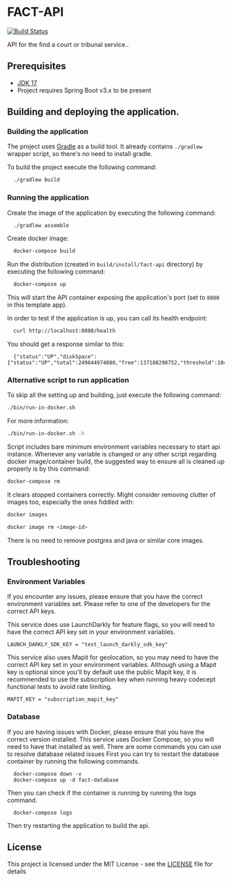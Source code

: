 # FACT-API

[![Build Status](https://travis-ci.org/hmcts/fact-api.svg?branch=master)](https://travis-ci.org/hmcts/fact-api)

API for the find a court or tribunal service..


## Prerequisites

- [JDK 17](https://www.oracle.com/java)
- Project requires Spring Boot v3.x to be present

## Building and deploying the application.

### Building the application

The project uses [Gradle](https://gradle.org) as a build tool. It already contains
`./gradlew` wrapper script, so there's no need to install gradle.

To build the project execute the following command:

```bash
  ./gradlew build
```

### Running the application

Create the image of the application by executing the following command:

```bash
  ./gradlew assemble
```

Create docker image:

```bash
  docker-compose build
```

Run the distribution (created in `build/install/fact-api` directory)
by executing the following command:

```bash
  docker-compose up
```

This will start the API container exposing the application's port
(set to `8080` in this template app).

In order to test if the application is up, you can call its health endpoint:

```bash
  curl http://localhost:8080/health
```

You should get a response similar to this:

```
  {"status":"UP","diskSpace":{"status":"UP","total":249644974080,"free":137188298752,"threshold":10485760}}
```

### Alternative script to run application

To skip all the setting up and building, just execute the following command:

```bash
./bin/run-in-docker.sh
```

For more information:

```bash
./bin/run-in-docker.sh -h
```

Script includes bare minimum environment variables necessary to start api instance. Whenever any variable is changed or any other script regarding docker image/container build, the suggested way to ensure all is cleaned up properly is by this command:

```bash
docker-compose rm
```

It clears stopped containers correctly. Might consider removing clutter of images too, especially the ones fiddled with:

```bash
docker images

docker image rm <image-id>
```

There is no need to remove postgres and java or similar core images.

## Troubleshooting

### Environment Variables

If you encounter any issues, please ensure that you have the correct environment variables set. Please refer to one of the developers for the correct API keys.

This service does use LaunchDarkly for feature flags, so you will need to have the correct API key set in your environment variables.
```
LAUNCH_DARKLY_SDK_KEY = "test_launch_darkly_sdk_key"
```

This service also uses Mapit for geolocation, so you may need to have the correct API key set in your environment variables.
Although using a Mapit key is optional since you'll by default use the public Mapit key, it is recommended to use the subscription key
when running heavy codecept functional tests to avoid rate limiting.

```
MAPIT_KEY = "subscription_mapit_key"
```

### Database

If you are having issues with Docker, please ensure that you have the correct version installed. This service uses Docker Compose, so you will need to have that installed as well.
There are some commands you can use to resolve database related issues
First you can try to restart the database container by running the following commands.
```
  docker-compose down -v
  docker-compose up -d fact-database
```
Then you can check if the container is running by running the logs command.
```
  docker-compose logs
```
Then try restarting the application to build the api.

## License

This project is licensed under the MIT License - see the [LICENSE](LICENSE) file for details

